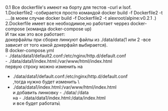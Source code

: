 
0.1 Все dockerfile's имеют на борту для тестов -curl и lsof.\
1.Dockerfile2 -собирается просто командой docker build -f Dockerfile2 -t ....(в моем случае docker build -f Dockerfile2 -t alexroot/alpine:v0.2.1 .)\
2.Dockerfile имеет все необходимое,но работает черрез docker-compose (команда docker-compose up)\
И так как это все работает:\
докерфайлы при сборке линкуют файлы из ./data/data(1 или 2 -все зависит от того какой докерфайл выбирается).\
В docker-compose.yml\
      - ./data/data1/default2.conf:/etc/nginx/http.d/default.conf \
      - ./data/data1/index.html:/var/www/html/index.html     \
первую строку можно изменить на 
- ./data/data1/default.conf:/etc/nginx/http.d/default.conf\
 ,тогда нужно будет изменить  \
 - ./data/data1/index.html:/var/www/html/index.html \
 и добавить линковку - ./data/:/data\
 на - ./data/data1/index.html:/data/index.html\
 и все будет работать\
 
